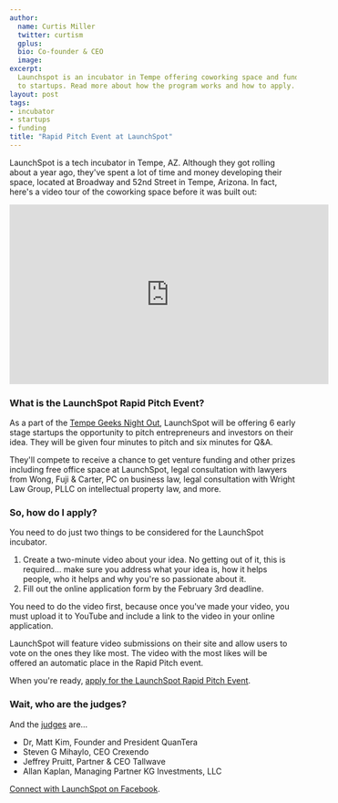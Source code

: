 ```yaml
---
author:
  name: Curtis Miller
  twitter: curtism
  gplus:
  bio: Co-founder & CEO
  image:
excerpt:
  Launchspot is an incubator in Tempe offering coworking space and funding
  to startups. Read more about how the program works and how to apply.
layout: post
tags:
- incubator
- startups
- funding
title: "Rapid Pitch Event at LaunchSpot"
---
```


LaunchSpot is a tech incubator in Tempe, AZ. Although they got rolling about a year ago, they've spent a lot of time and money developing their space, located at Broadway and 52nd Street in Tempe, Arizona. In fact, here's a video tour of the coworking space before it was built out:

<div class="text-center">
  <iframe width="560" height="315" src="http://www.youtube.com/embed/FjUTyUsubk4" frameborder="0" allowfullscreen></iframe>
</div>

### What is the LaunchSpot Rapid Pitch Event?

As a part of the [Tempe Geeks Night Out](http://www.tempe.gov/business/scitechfest/), LaunchSpot will be offering 6 early stage startups the opportunity to pitch entrepreneurs and investors on their idea. They will be given four minutes to pitch and six minutes for Q&A.

They'll compete to receive a chance to get venture funding and other prizes including free office space at LaunchSpot, legal consultation with lawyers from Wong, Fuji & Carter, PC on business law, legal consultation with Wright Law Group, PLLC on intellectual property law, and more.

### So, how do I apply?

You need to do just two things to be considered for the LaunchSpot incubator.

1. Create a two-minute video about your idea. No getting out of it, this is required&hellip; make sure you address what your idea is, how it helps people, who it helps and why you're so passionate about it.
1. Fill out the online application form by the February 3rd deadline.

You need to do the video first, because once you've made your video, you must upload it to YouTube and include a link to the video in your online application.

LaunchSpot will feature video submissions on their site and allow users to vote on the ones they like most. The video with the most likes will be offered an automatic place in the Rapid Pitch event.

When you're ready, [apply for the LaunchSpot Rapid Pitch Event](http://rapidpitch.launchspot.com/entry-form/).

### Wait, who are the judges?

And the [judges](http://rapidpitch.launchspot.com/judges/) are...

*   Dr, Matt Kim, Founder and President QuanTera
*   Steven G Mihaylo, CEO Crexendo
*   Jeffrey Pruitt, Partner & CEO Tallwave
*   Allan Kaplan, Managing Partner KG Investments, LLC

[Connect with LaunchSpot on Facebook](http://www.facebook.com/LaunchSpot).
